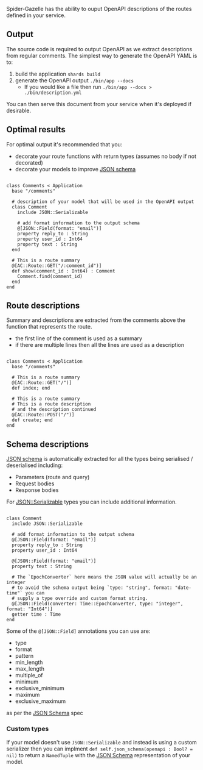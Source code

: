 Spider-Gazelle has the ability to ouput OpenAPI descriptions of the routes defined in your service.

## Output

The source code is required to output OpenAPI as we extract descriptions from regular comments. The simplest way to generate the OpenAPI YAML is to:

1. build the application `shards build`
2. generate the OpenAPI output `./bin/app --docs`
   * If you would like a file then run `./bin/app --docs > ./bin/description.yml`

You can then serve this document from your service when it's deployed if desirable.

## Optimal results

For optimal output it's recommended that you:

* decorate your route functions with return types (assumes no body if not decorated)
* decorate your models to improve [JSON schema](https://github.com/spider-gazelle/json-schema)

```crystal

class Comments < Application
  base "/comments"

  # description of your model that will be used in the OpenAPI output
  class Comment
    include JSON::Serializable

    # add format information to the output schema
    @[JSON::Field(format: "email")]
    property reply_to : String
    property user_id : Int64
    property text : String
  end

  # This is a route summary
  @[AC::Route::GET("/:comment_id")]
  def show(comment_id : Int64) : Comment
    Comment.find(comment_id)
  end
end

```

## Route descriptions

Summary and descriptions are extracted from the comments above the function that represents the route.

* the first line of the comment is used as a summary
* if there are multiple lines then all the lines are used as a description

```crystal

class Comments < Application
  base "/comments"

  # This is a route summary
  @[AC::Route::GET("/")]
  def index; end

  # This is a route summary
  # This is a route description
  # and the description continued
  @[AC::Route::POST("/")]
  def create; end
end

```

## Schema descriptions

[JSON schema](https://github.com/spider-gazelle/json-schema) is automatically extracted for all the types being serialised / deserialised including:

* Parameters (route and query)
* Request bodies
* Response bodies

For [JSON::Serializable](https://crystal-lang.org/api/latest/JSON/Serializable.html) types you can include additional information.

```crystal

class Comment
  include JSON::Serializable

  # add format information to the output schema
  @[JSON::Field(format: "email")]
  property reply_to : String
  property user_id : Int64

  @[JSON::Field(format: "email")]
  property text : String

  # The `EpochConverter` here means the JSON value will actually be an integer
  # to avoid the schema output being `type: "string", format: "date-time"` you can
  # supply a type override and custom format string.
  @[JSON::Field(converter: Time::EpochConverter, type: "integer", format: "Int64")]
  getter time : Time
end

```

Some of the `@[JSON::Field]` annotations you can use are:

* type
* format
* pattern
* min_length
* max_length
* multiple_of
* minimum
* exclusive_minimum
* maximum
* exclusive_maximum

as per the [JSON Schema](https://json-schema.org/) spec

### Custom types

If your model doesn't use `JSON::Serializable` and instead is using a custom serializer then you can implment `def self.json_schema(openapi : Bool? = nil)` to return a `NamedTuple` with the [JSON Schema](https://json-schema.org/) representation of your model.

